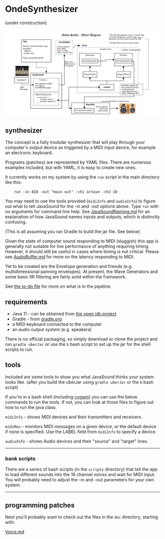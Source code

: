 # OndeSynthesizer
(under construction)
 
![](notes/images/ondes-synth-architecture-diagram.png)


## synthesizer
The concept is a fully modular synthesizer that will play through your computer's output device as triggered by a MIDI input device, for example an electronic keyboard. 

Programs (patches) are represented by YAML files. There are numerous examples included, but with YAML, it is easy to create new ones.

It currently works on my system by using the `run` script in the main directory like this:

        run -in 828 -out "main out" -ch1 octave -ch2 10

You may need to use the tools provided (`midiInfo` and `audioInfo`) to figure out what to tell JavaSound for the -in and -out options above. Type `run` with no arguments for command line help.
See [JavaSoundNaming.md](doc/JavaSoundNaming.md) for an explanation of how JavaSound names inputs and outputs, which is distinctly confusing.

(This is all assuming you ran Gradle to build the jar file. See below)

Given the state of computer sound responding to MIDI (sluggish) this app is generally not suitable for live performance of anything requiring timing. However, it should still be useful in cases where timing is not critical.  Please see [AudioBuffer.md](doc/AudioBuffer.md) for more on the latency responding to MIDI.  

Yet to be created are the Envelope generation and friends (e.g. multidimensional panning envelopes). At present, the Wave Generators and some basic IIR filtering are fairly solid within the framework.

See [the to-do file](TO-DO.md) for more on what is in the pipeline.  

## requirements 

 - Java 11 - can be obtained from [the open jdk project](https://openjdk.java.net/projects/jdk/11/)
 - Gradle - from [gradle.org](https://gradle.org/)
 - a MIDI keyboard connected to the computer
 - an audio output system (e.g. speakers)

 
There is no official packaging, so simply download or clone the project and run `gradle uberJar` or use the `b` bash script to set up the jar for the shell scripts to run.  


## tools
Included are some tools to show you what JavaSound thinks your system looks like. (after you build the uberJar using `gradle uberJar` or the `b` bash script)

If you're in a bash shell (including [cygwin](http://cygwin.org/)) you can use the below commands to run the tools. If not, you can look at those files to figure out how to run the java class. 

`midiInfo` - shows MIDI devices and their transmitters and receivers.

`midiMon` - monitors MIDI messages on a given device, or the default device if none is specified. Use the LABEL field from `midiInfo` to specify a device.  

`audioInfo` - shows Audio devices and their "source" and "target" lines.

---
### bank scripts
There are a series of bash scripts (in the `scripts` directory) that tell the app to load different sounds into the 16 channel voices and wait for MIDI input. You will probably need to adjust the -in and -out parameters for your own system.

---
## programming patches

Next you'll probably want to check out the files in the `doc` directory, starting with: 

[Voice.md](doc/Voice.md)






